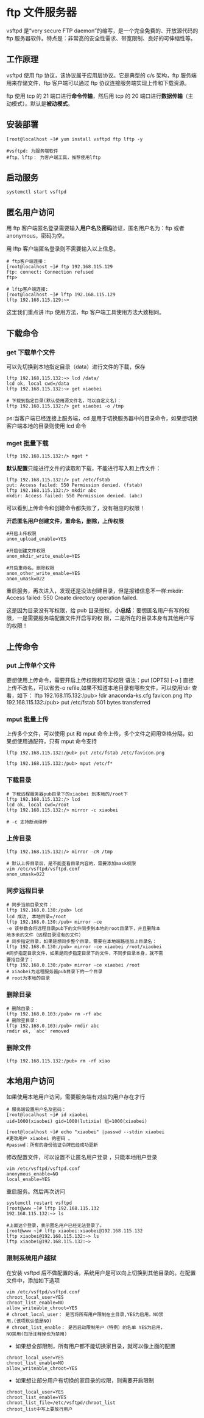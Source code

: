 # ftp 文件服务器

vsftpd 是“very secure FTP daemon”的缩写，是一个完全免费的、开放源代码的 ftp 服务器软件。特点是：非常高的安全性需求、带宽限制、良好的可伸缩性等。

## 工作原理

vsftpd 使用 ftp 协议，该协议属于应用层协议。它是典型的 c/s 架构，ftp 服务端用来存储文件，ftp 客户端可以通过 ftp 协议连接服务端实现上传和下载资源。

ftp 使用 tcp 的 21 端口进行**命令传输**，然后用 tcp 的 20 端口进行**数据传输**（主动模式）。默认是**被动模式**。

## 安装部署

```shell
[root@localhost ~]# yum install vsftpd ftp lftp -y

#vsftpd: 为服务端软件
#ftp、lftp： 为客户端工具，推荐使用lftp
```

## 启动服务

`systemctl start vsftpd`

## 匿名用户访问

用 ftp 客户端匿名登录需要输入**用户名**及**密码**验证，匿名用户名为：ftp 或者 anonymous，密码为空。

用 lftp 客户端匿名登录则不需要输入以上信息。

```shell
# ftp客户端连接：
[root@localhost ~]# ftp 192.168.115.129
ftp: connect: Connection refused
ftp>

# lftp客户端连接:
[root@localhost ~]# lftp 192.168.115.129
lftp 192.168.115.129:~>
```

这里我们重点讲 lftp 使用方法，ftp 客户端工具使用方法大致相同。

## 下载命令

### get 下载单个文件

可以先切换到本地指定目录（data）进行文件的下载，保存

```shell
lftp 192.168.115.132:~> lcd /data/
lcd ok, local cwd=/data
lftp 192.168.115.132:~> get xiaobei

# 下载到指定目录(默认使用源文件名，可以自定义名)：
lftp 192.168.115.132:/> get xiaobei -o /tmp
```

ps:当客户端已经连接上服务端，cd 是用于切换服务器中的目录命令，如果想切换客户端本地的目录则使用 lcd 命令

### mget 批量下载

```shell
lftp 192.168.115.132:/> mget *
```

**默认配置**只能进行文件的读取和下载，不能进行写入和上传文件：

```shell
lftp 192.168.115.132:/> put /etc/fstab
put: Access failed: 550 Permission denied. (fstab)
lftp 192.168.115.132:/> mkdir abc
mkdir: Access failed: 550 Permission denied. (abc)
```

可以看到上传命令和创建命令都失败了，没有相应的权限！

**开启匿名用户创建文件，重命名，删除，上传权限**

```shell
#开启上传权限
anon_upload_enable=YES

#开启创建文件权限
anon_mkdir_write_enable=YES

#开启重命名，删除权限
anon_other_write_enable=YES
anon_umask=022
```

重启服务，再次进入，发现还是没法创建目录，但是报错信息不一样:mkdir: Access failed: 550 Create directory operation failed.

这是因为目录没有写权限，给 pub 目录授权，**小总结**：要想匿名用户有写的权限，一是需要服务端配置文件开启写的权
限，二是所在的目录本身有其他用户写的权限！

## 上传命令

### put 上传单个文件

要想使用上传命令，需要开启上传权限和可写权限
语法：put [OPTS] <lfile> [-o <rfile>]
直接上传不改名，可以省去-o refile,如果不知道本地目录有哪些文件，可以使用!dir 查看，如下：
lftp 192.168.115.132:/pub> !dir
anaconda-ks.cfg favicon.png
lftp 192.168.115.132:/pub> put /etc/fstab
501 bytes transferred

### mput 批量上传

上传多个文件，可以使用 put 和 mput 命令上传，多个文件之间用空格分隔，如果想使用通配符，只有 mput 命令支持

```shell
lftp 192.168.115.132:/pub> put /etc/fstab /etc/favicon.png

lftp 192.168.115.132:/pub> mput /etc/f*
```

### 下载目录

```shell
# 下载远程服务器pub目录下的xiaobei 到本地的/root下
lftp 192.168.115.132:/> lcd
lcd ok, local cwd=/root
lftp 192.168.115.132:/> mirror -c xiaobei

# -c 支持断点续传
```

### 上传目录

```shell
lftp 192.168.115.132:/> mirror -cR /tmp

# 默认上传目录后，是不能查看目录内容的，需要添加mask权限
vim /etc/vsftpd/vsftpd.conf
anon_umask=022

```

### 同步远程目录

```shell
# 同步当前目录文件：
lftp 192.168.0.130:/pub> lcd
lcd 成功, 本地目录=/root
lftp 192.168.0.130:/pub> mirror -ce
-e 该参数会将远程目录pub下的文件同步到本地的root目录下，并且删除本
地多余的文件（远程目录没有的文件）
# 同步指定目录，如果是想同步整个目录，需要在本地端路径加上目录名：
lftp 192.168.0.130:/pub> mirror -ce xiaobei /root/xiaobei
#同步指定目录文件，如果是同步指定目录下的文件，不同步目录本身，就不需
要指目录了：
lftp 192.168.0.130:/pub> mirror -ce xiaobei /root
# xiaobei为远程服务器pub目录下的一个目录
# root为本地的目录
```

### 删除目录

```shell
# 删除目录：
lftp 192.168.0.103:/pub> rm -rf abc
# 删除空目录：
lftp 192.168.0.103:/pub> rmdir abc
rmdir ok, `abc' removed
```

### 删除文件

```shell
lftp 192.168.115.132:/pub> rm -rf xiao
```

## 本地用户访问

如果使用本地用户访问，需要服务端有对应的用户存在才行

```shell
# 服务端设置用户名及密码：
[root@localhost ~]# id xiaobei
uid=1000(xiaobei) gid=1000(lutixia) 组=1000(xiaobei)

[root@localhost ~]# echo "xiaobei" |passwd --stdin xiaobei
#更改用户 xiaobei 的密码 。
#passwd：所有的身份验证令牌已经成功更新
```

修改配置文件，可以设置不让匿名用户登录 ，只能本地用户登录

```shell
vim /etc/vsftpd/vsftpd.conf
anonymous_enable=NO
local_enable=YES
```

重启服务。然后再次访问

```shell
systemctl restart vsftpd
[root@www ~]# lftp 192.168.115.132
192.168.115.132:~> ls

#上面这个登录，表示匿名用户已经无法登录了。
[root@www ~]# lftp xiaobei:xiaobei@192.168.115.132
lftp xiaobei@192.168.115.132:~> ls
lftp xiaobei@192.168.115.132:~>
```

### 限制系统用户越狱

在安装 vsftpd 后不做配置的话，系统用户是可以向上切换到其他目录的。在配置文件中，添加如下选项

```shell
vim /etc/vsftpd/vsftpd.conf
chroot_local_user=YES
chroot_list_enable=NO
allow_writeable_chroot=YES
# chroot_local_user： 是否将所有用户限制在主目录,YES为启用，NO禁
用.(该项默认值是NO)
# chroot_list_enable： 是否启动限制用户（特例）的名单 YES为启用，
NO禁用(包括注释掉也为禁用)
```

- 如果想全部限制，所有用户都不能切换家目录，就可以像上面的配置

```shell
chroot_local_user=YES
chroot_list_enable=NO
allow_writeable_chroot=YES
```

- 如果想让部分用户有切换的家目录的权限，则需要开启限制

```shell
chroot_local_user=YES
chroot_list_enable=YES
chroot_list_file=/etc/vsftpd/chroot_list
chroot_list中写上要放行用户
```
